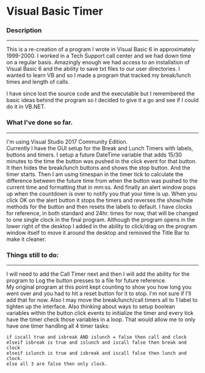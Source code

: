 # Visual Basic Timer

### Description
------
This is a re-creation of a program I wrote in Visual Basic 6 in approximately 1999-2000.  I worked in a Tech Support call center and we had down time on a regular basis.  Amazingly enough we had access to an installation of Visual Basic 6 and the ability to save txt files to our user directories.  I wanted to learn VB and so I made a program that tracked my break/lunch times and length of calls. 

I have since lost the source code and the executable but I remembered the basic ideas behind the program so I decided to give it a go and see if I could do it in VB.NET.  

### What I've done so far.
------
I'm using Visual Studio 2017 Community Edition.  
Currently I have the GUI setup for the Break and Lunch Timers with labels, buttons and timers.  I setup a future DateTime variable that adds 15/30 minutes to the time the button was pushed in the click event for that button. It then hides the break/lunch buttons and shows the stop button.  And the timer starts. Then I am using timespan in the timer tick to calculate the difference between the future time from when the button was pushed to the current time and formatting that in mm:ss.  And finally an alert window pops up when the countdown is over to notify you that your time is up. When you click OK on the alert button it stops the timers and reverses the show/hide methods for the button and then resets the labels to default.
I have clocks for reference, in both standard and 24hr. times for now, that will be changed to one single clock in the final program.  Although the program opens in the lower right of the desktop I added in the ability to click/drag on the program window itself to move it around the desktop and removed the Title Bar to make it cleaner.

### Things still to do:
------
I will need to add the Call Timer next and then I will add the ability for the program to Log the button presses to a file for future reference.  
My original program at this point kept counting to show you how long you went over and you had to hit a reset button for it to stop.  I'm not sure if I'll add that for now.
Also I may move the break/lunch/call timers all to 1 label to tighten up the interface.
Also thinking about ways to setup boolean variables within the button click events to initialize the timer and every tick have the timer check those variables in a loop.  That would allow me to only have one timer handling all 4 timer tasks:  
 
 ```
 if iscall true and isbreak AND islunch = false then call and clock
 elseif isbreak is true and islunch and iscall false then break and clock
 elseif islunch is true and isbreak and iscall false then lunch and clock.
 else all 3 are false then only clock.
 ```
